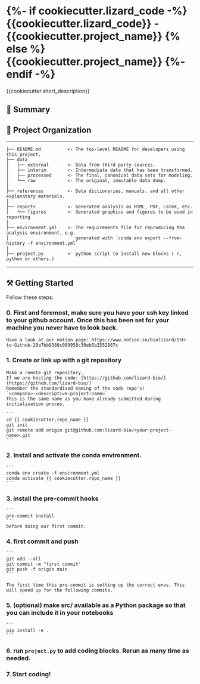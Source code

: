 {%- if cookiecutter.lizard_code -%}
    {{cookiecutter.lizard_code}} - {{cookiecutter.project_name}}
{% else %}
    {{cookiecutter.project_name}}
{%- endif -%}
==============================

{{cookiecutter.short_description}}

## :notebook: Summary

## :open_file_folder: Project Organization
------------

    ├── README.md          <- The top-level README for developers using this project.
    ├── data
    │   ├── external       <- Data from third party sources.
    │   ├── interim        <- Intermediate data that has been transformed.
    │   ├── processed      <- The final, canonical data sets for modeling.
    │   └── raw            <- The original, immutable data dump.
    │
    ├── references         <- Data dictionaries, manuals, and all other explanatory materials.
    │
    ├── reports            <- Generated analysis as HTML, PDF, LaTeX, etc.
    │   └── figures        <- Generated graphics and figures to be used in reporting
    │
    ├── environment.yml    <- The requirements file for reproducing the analysis environment, e.g.
    │                         generated with `conda env export --from-history -f environment.yml`
    │
    ├── project.py         <- python script to install new blocks ( r, python or others.)

--------

## :hammer_and_pick: Getting Started

Follow these steps:

### 0. First and foremost, make sure you have your ssh key linked to your github account. Once this has been set for your machine you never have to look back.
    Have a look at our notion page: https://www.notion.so/biolizard/SSH-to-Github-20a7bb9380c080958c30eb5b2552887c

### 1. Create or link up with a git repository

    Make a remote git repository.
    If we are hosting the code: [https://github.com/lizard-bio/](https://github.com/lizard-bio/)
    Remember the standardised naming of the code repo's!
    `<company>-<descriptive-project-name>`
    This is the same name as you have already submitted during initialisation proces.

    ```
    cd {{ cookiecutter.repo_name }}
    git init
    git remote add origin git@github.com:lizard-bio/<your-project-name>.git
    ```

### 2. Install and activate the conda environment.
    ```
    conda env create -f environment.yml
    conda activate {{ cookiecutter.repo_name }}
    ```

### 3. install the pre-commit hooks
    ```
    pre-commit install
    ```
    before doing our first commit.

### 4. first commit and push
    ```
    git add --all
    git commit -m "first commit"
    git push -f origin main
    ```

    The first time this pre-commit is setting up the correct envs. This will speed up for the following commits.

### 5.  (optional) make src/ available as a Python package so that you can include it in your notebooks
    ```
    pip install -e .
    ```

### 6.  run `project.py` to add coding blocks. Rerun as many time as needed.

### 7. Start coding!
